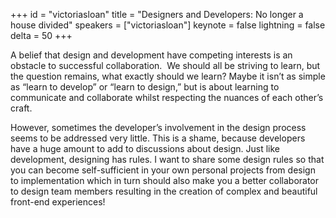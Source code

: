﻿+++
id = "victoriasloan"
title = "Designers and Developers: No longer a house divided"
speakers = ["victoriasloan"]
keynote = false
lightning = false
delta = 50
+++

A belief that design and development have competing interests is an obstacle to successful collaboration. 
We should all be striving to learn, but the question remains, what exactly should we learn? Maybe it isn’t as simple as “learn to develop” or “learn to design,” but is about learning to communicate and collaborate whilst respecting the nuances of each other’s craft.

However, sometimes the developer’s involvement in the design process seems to be addressed very little. This is a shame, because developers have a huge amount to add to discussions about design.
Just like development, designing has rules. I want to share some design rules so that you can become self-sufficient in your own personal projects from design to implementation which in turn should also make you a better collaborator to design team members resulting in the creation of complex and beautiful front-end experiences!